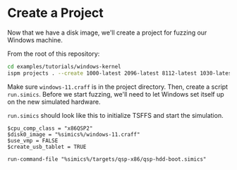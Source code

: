 # Create a Project

Now that we have a disk image, we'll create a project
for fuzzing our Windows machine.

From the root of this repository:

```sh
cd examples/tutorials/windows-kernel
ispm projects . --create 1000-latest 2096-latest 8112-latest 1030-latest 31337-latest --ignore-existing-files
```


Make sure `windows-11.craff` is in the project
directory. Then, create a script `run.simics`. Before
we start fuzzing, we'll need to let Windows set itself
up on the new simulated hardware.

`run.simics` should look like this to initialize TSFFS and start the simulation.

```simics
$cpu_comp_class = "x86QSP2"
$disk0_image = "%simics%/windows-11.craff"
$use_vmp = FALSE
$create_usb_tablet = TRUE

run-command-file "%simics%/targets/qsp-x86/qsp-hdd-boot.simics"
```

